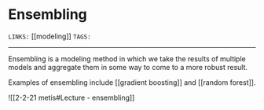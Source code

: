 # Ensembling
`LINKS:` [[modeling]]
`TAGS:` 

---
Ensembling is a modeling method in which we take the results of multiple models and aggregate them in some way to come to a more robust result. 

Examples of ensembling include [[gradient boosting]] and [[random forest]].

![[2-2-21 metis#Lecture - ensembling]]